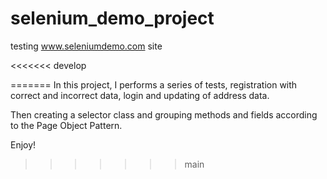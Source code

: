 # selenium_demo_project
testing www.seleniumdemo.com site


<<<<<<< develop

=======
In this project, I performs a series of tests, registration with correct and incorrect data, login and updating of address data.

Then creating a selector class and grouping methods and fields according to the Page Object Pattern.

Enjoy!
>>>>>>> main
